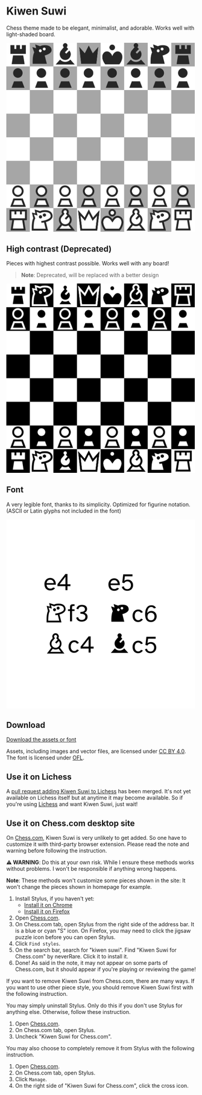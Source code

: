 # Kiwen Suwi

Chess theme made to be elegant, minimalist, and adorable. Works well with light-shaded board.

<img src="./version/latest/kiwen-suwi/preview.png" width="500" alt="Chess" />

## High contrast (Deprecated)

Pieces with highest contrast possible. Works well with any board!

> **Note**: Deprecated, will be replaced with a better design

<img src="./version/latest/kiwen-suwi-high-contrast/preview.png" width="500" alt="Chess" />

## Font

A very legible font, thanks to its simplicity. Optimized for figurine notation. (ASCII or Latin glyphs not included in the font)

![pawn to e4, pawn to e5, knight to f3, knight to c6, bishop to c4, bishop to c5](./version/latest/preview-font.png)

## Download

[Download the assets or font](https://github.com/neverRare/kiwen-suwi/releases)

Assets, including images and vector files, are licensed under [CC BY 4.0]. The font is licensed under [OFL].

[CC BY 4.0]: ./LICENSE-CC-BY-4.0
[OFL]: ./LICENSE-OFL

## Use it on Lichess

A [pull request adding Kiwen Suwi to Lichess][pull request] has been merged. It's not yet available on Lichess itself but at anytime it may become available. So if you're using [Lichess] and want Kiwen Suwi, just wait!

[Lichess]: https://lichess.org/
[pull request]: https://github.com/lichess-org/lila/pull/12632

## Use it on Chess.com desktop site

On [Chess.com], Kiwen Suwi is very unlikely to get added. So one have to customize it with third-party browser extension. Please read the note and warning before following the instruction.

**⚠ WARNING**: Do this at your own risk. While I ensure these methods works without problems. I won't be responsible if anything wrong happens.

**Note**: These methods won't customize some pieces shown in the site: It won't change the pieces shown in homepage for example.

1. Install Stylus, if you haven't yet:
   - [Install it on Chrome](https://chrome.google.com/webstore/detail/stylus/clngdbkpkpeebahjckkjfobafhncgmne)
   - [Install it on Firefox](https://addons.mozilla.org/firefox/addon/styl-us/)
2. Open [Chess.com].
3. On Chess.com tab, open Stylus from the right side of the address bar. It is a blue or cyan "S" icon. On Firefox, you may need to click the jigsaw puzzle icon before you can open Stylus.
4. Click `Find styles`.
5. On the search bar, search for "kiwen suwi". Find "Kiwen Suwi for Chess.com" by neverRare. Click it to install it.
6. Done! As said in the note, it may not appear on some parts of Chess.com, but it should appear if you're playing or reviewing the game!

If you want to remove Kiwen Suwi from Chess.com, there are many ways. If you want to use other piece style, you should remove Kiwen Suwi first with the following instruction.

You may simply uninstall Stylus. Only do this if you don't use Stylus for anything else. Otherwise, follow these instruction.

1. Open [Chess.com].
2. On Chess.com tab, open Stylus.
3. Uncheck "Kiwen Suwi for Chess.com".

You may also choose to completely remove it from Stylus with the following instruction.

1. Open [Chess.com].
2. On Chess.com tab, open Stylus.
3. Click `Manage`.
4. On the right side of "Kiwen Suwi for Chess.com", click the cross icon.

[Chess.com]: https://www.chess.com/
